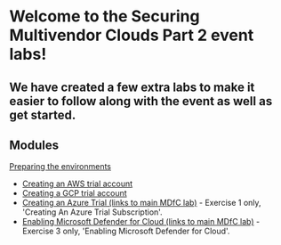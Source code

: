 # Welcome to the Securing Multivendor Clouds Part 2 event labs!

## We have created a few extra labs to make it easier to follow along with the event as well as get started.

## Modules
[Preparing the environments](Modules/Preparing-the-Environments.md)
 - [Creating an AWS trial account](Modules/Preparing-the-Environments.md#AWS)
 - [Creating a GCP trial account](Modules/Preparing-the-Environments.md#GCP)
 - [Creating an Azure Trial (links to main MDfC lab)](https://github.com/Azure/Microsoft-Defender-for-Cloud/blob/main/Labs/Modules/Module-1-Preparing-the-Environment.md#objectives) - Exercise 1 only, 'Creating An Azure Trial Subscription'.
 - [Enabling Microsoft Defender for Cloud (links to main MDfC lab)](https://github.com/Azure/Microsoft-Defender-for-Cloud/blob/main/Labs/Modules/Module-1-Preparing-the-Environment.md#exercise-3-enabling-microsoft-defender-for-cloud) - Exercise 3 only, 'Enabling Microsoft Defender for Cloud'.
